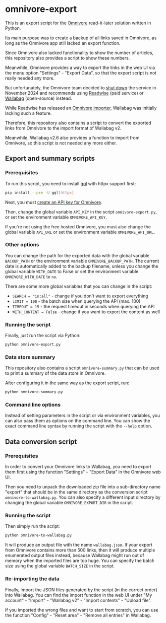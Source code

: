 # omnivore-export

This is an export script for the
[Omnivore](https://github.com/omnivore-app/omnivore)
read-it-later solution written in Python.

Its main purpose was to create a backup of all links saved in Omnivore,
as long as the Omnivore app still lacked an export function.

Since Omnivore also lacked functionality to show the number of articles,
this repository also provides a script to show these numbers.

Meanwhile, Omnivore provides a way to export the links in the web UI
via the menu option "Settings" - "Export Data", so that the export script
is not really needed any more.

But unfortunately, the Omnivore team decided to
[shut down](https://blog.omnivore.app/p/details-on-omnivore-shutting-down)
the service in November 2024 and recommends using
[Readwise](https://readwise.io/) (paid service) or
[Wallabag](https://wallabag.org/) (open-source) instead.

While Readwise has released
an [Omnivore importer](https://x.com/ReadwiseReader/status/1851426417684193527),
Wallabag was initially lacking such a feature.

Therefore, this repository also contains a script to convert the exported
links from Omnivore to the import format of Wallabag v2.

Meanwhile, Wallabag v2.6 also provides a function to import from Omnivore,
so this script is not needed any more either.

## Export and summary scripts

### Prerequisites

To run this script, you need to install
[gql](https://github.com/graphql-python/gql) with httpx support first:

```sh
pip install --pre -U gql[httpx]
```

Next, you must
[create an API key for Omnivore](https://omnivore.app/settings/api).

Then, change the global variable `API_KEY`
in the script `omnivore-export.py`,
or set the environment variable `OMNIVORE_API_KEY`.

If you're not using the free hosted Omnivore,
you must also change the global variable `API_URL`
or set the environment variable `OMNIVORE_API_URL`.

### Other options

You can change the path for the exported data
with the global variable `BACKUP_PATH`
or the environment variable `OMNIVORE_BACKUP_PATH`.
The current date is automatically added to the backup filename,
unless you change the global variable `WITH_DATE` to False
or set the environment variable `OMNIVORE_WITH_DATE` to `no`.

There are some more global variables that you can change in the script:

- `SEARCH = "in:all"` - change if you don't want to export everything
- `LIMIT = 100` - the batch size when querying the API (max. 100)
- `TIMEOUT = 15` - the request timeout in seconds when querying the API
- `WITH_CONTENT = False` - change if you want to export the content as well

### Running the script

Finally, just run the script via Python:

```sh
python omnivore-export.py 
```

### Data store summary

This repository also contains a script `omnivore-summary.py`
that can be used to print a summary of the data store in Omnivore.

After configuring it in the same way as the export script, run:

```sh
python omnivore-summary.py 
```

### Command line options

Instead of setting parameters in the script or via environment variables,
you can also pass them as options on the command line. You can show the
exact command line syntax by running the script with the  `--help` option.

## Data conversion script

### Prerequisites

In order to convert your Omnivore links to Wallabag, you need to export them
first using the function "Settings" - "Export Data" in the Omnivore web UI.

Then you need to unpack the downloaded zip file into a sub-directory name
"export" that should be in the same directory as the conversion script
`omnivore-to-wallabag.py`. You can also specify a different input directory
by changing the global variable `OMNIVORE_EXPORT_DIR` in the script.

### Running the script

Then simply run the script:

```sh
python omnivore-to-wallabag.py
```

It will produce an output file with the name `wallabag.json`. If your export
from Omnivore contains more than 500 links, then it will produce multiple
enumerated output files instead, because Wallabag might run out of memory
when the imported files are too huge. You can specify the batch size using
the global variable `BATCH_SIZE` in the script.

### Re-importing the data

Finally, import the JSON files generated by the script (in the correct order)
into Wallabag. You can find the import function in the web UI under
"My account" - "Import" - "Wallabag v2" - "Import contents" - "Upload file".

If you imported the wrong files and want to start from scratch, you can use
the function "Config" - "Reset area" - "Remove all entries" in Wallabag.
